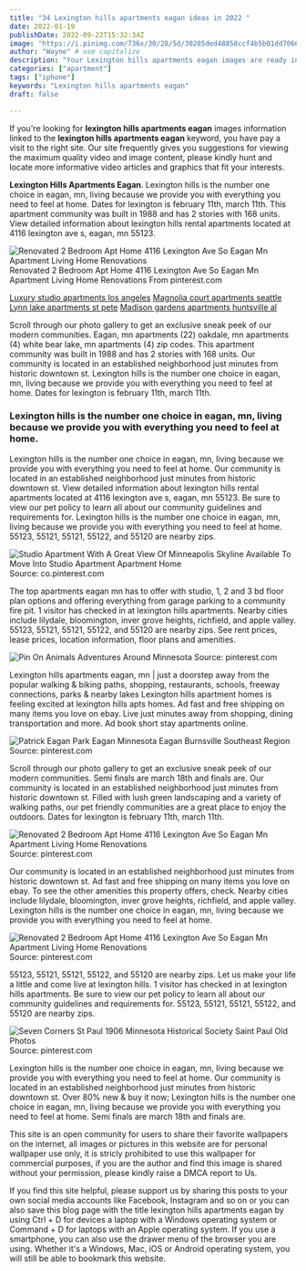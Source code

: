 ```yaml
---
title: "34 Lexington hills apartments eagan ideas in 2022 "
date: 2022-01-19
publishDate: 2022-09-22T15:32:34Z
image: "https://i.pinimg.com/736x/30/28/5d/30285ded48858ccf4b5b01dd7066d7a0--twin-cities-minneapolis.jpg"
author: "Wayne" # use capitalize
description: "Your Lexington hills apartments eagan images are ready in this website. Lexington hills apartments eagan are a topic that is being searched for and liked by netizens today. You can Find and Download the Lexington hills apartments eagan files here. Find and Download all free images."
categories: ["apartment"]
tags: ["iphone"]
keywords: "Lexington hills apartments eagan"
draft: false

---
```


If you're looking for **lexington hills apartments eagan** images information linked to the **lexington hills apartments eagan** keyword, you have pay a visit to the right  site.  Our site frequently  gives you  suggestions  for viewing  the maximum  quality video and image  content, please kindly hunt and locate more informative video articles and graphics  that fit your interests.

**Lexington Hills Apartments Eagan**. Lexington hills is the number one choice in eagan, mn, living because we provide you with everything you need to feel at home. Dates for lexington is february 11th, march 11th. This apartment community was built in 1988 and has 2 stories with 168 units. View detailed information about lexington hills rental apartments located at 4116 lexington ave s, eagan, mn 55123.

![Renovated 2 Bedroom Apt Home 4116 Lexington Ave So Eagan Mn Apartment Living Home Renovations](https://i.pinimg.com/originals/1b/cd/a1/1bcda127a438435ab8c91c7ae7daac28.jpg "Renovated 2 Bedroom Apt Home 4116 Lexington Ave So Eagan Mn Apartment Living Home Renovations")
Renovated 2 Bedroom Apt Home 4116 Lexington Ave So Eagan Mn Apartment Living Home Renovations From pinterest.com

[Luxury studio apartments los angeles](/luxury-studio-apartments-los-angeles/)
[Magnolia court apartments seattle](/magnolia-court-apartments-seattle/)
[Lynn lake apartments st pete](/lynn-lake-apartments-st-pete/)
[Madison gardens apartments huntsville al](/madison-gardens-apartments-huntsville-al/)

Scroll through our photo gallery to get an exclusive sneak peek of our modern communities. Eagan, mn apartments (22) oakdale, mn apartments (4) white bear lake, mn apartments (4) zip codes. This apartment community was built in 1988 and has 2 stories with 168 units. Our community is located in an established neighborhood just minutes from historic downtown st. Lexington hills is the number one choice in eagan, mn, living because we provide you with everything you need to feel at home. Dates for lexington is february 11th, march 11th.

### Lexington hills is the number one choice in eagan, mn, living because we provide you with everything you need to feel at home.

Lexington hills is the number one choice in eagan, mn, living because we provide you with everything you need to feel at home. Our community is located in an established neighborhood just minutes from historic downtown st. View detailed information about lexington hills rental apartments located at 4116 lexington ave s, eagan, mn 55123. Be sure to view our pet policy to learn all about our community guidelines and requirements for. Lexington hills is the number one choice in eagan, mn, living because we provide you with everything you need to feel at home. 55123, 55121, 55121, 55122, and 55120 are nearby zips.


![Studio Apartment With A Great View Of Minneapolis Skyline Available To Move Into Studio Apartment Apartment Home](https://i.pinimg.com/originals/7a/8c/4d/7a8c4d7242106455c5250f47b2df2371.jpg "Studio Apartment With A Great View Of Minneapolis Skyline Available To Move Into Studio Apartment Apartment Home")
Source: co.pinterest.com

The top apartments eagan mn has to offer with studio, 1, 2 and 3 bd floor plan options and offering everything from garage parking to a community fire pit. 1 visitor has checked in at lexington hills apartments. Nearby cities include lilydale, bloomington, inver grove heights, richfield, and apple valley. 55123, 55121, 55121, 55122, and 55120 are nearby zips. See rent prices, lease prices, location information, floor plans and amenities.

![Pin On Animals Adventures Around Minnesota](https://i.pinimg.com/originals/70/82/ca/7082ca65304754701766b784d522c94c.jpg "Pin On Animals Adventures Around Minnesota")
Source: pinterest.com

Lexington hills apartments eagan, mn | just a doorstep away from the popular walking &amp; biking paths, shopping, restaurants, schools, freeway connections, parks &amp; nearby lakes Lexington hills apartment homes is feeling excited at lexington hills apts homes. Ad fast and free shipping on many items you love on ebay. Live just minutes away from shopping, dining transportation and more. Ad book short stay apartments online.

![Patrick Eagan Park Eagan Minnesota Eagan Burnsville Southeast Region](https://i.pinimg.com/originals/9d/90/61/9d9061498b7987aede7945708ffd3c3b.jpg "Patrick Eagan Park Eagan Minnesota Eagan Burnsville Southeast Region")
Source: pinterest.com

Scroll through our photo gallery to get an exclusive sneak peek of our modern communities. Semi finals are march 18th and finals are. Our community is located in an established neighborhood just minutes from historic downtown st. Filled with lush green landscaping and a variety of walking paths, our pet friendly communities are a great place to enjoy the outdoors. Dates for lexington is february 11th, march 11th.

![Renovated 2 Bedroom Apt Home 4116 Lexington Ave So Eagan Mn Apartment Living Home Renovations](https://i.pinimg.com/originals/1b/cd/a1/1bcda127a438435ab8c91c7ae7daac28.jpg "Renovated 2 Bedroom Apt Home 4116 Lexington Ave So Eagan Mn Apartment Living Home Renovations")
Source: pinterest.com

Our community is located in an established neighborhood just minutes from historic downtown st. Ad fast and free shipping on many items you love on ebay. To see the other amenities this property offers, check. Nearby cities include lilydale, bloomington, inver grove heights, richfield, and apple valley. Lexington hills is the number one choice in eagan, mn, living because we provide you with everything you need to feel at home.

![Renovated 2 Bedroom Apt Home 4116 Lexington Ave So Eagan Mn Apartment Living Home Renovations](https://i.pinimg.com/140x140_RS/79/d7/47/79d747077b7fe6dea39bfb85ea80cadd.jpg "Renovated 2 Bedroom Apt Home 4116 Lexington Ave So Eagan Mn Apartment Living Home Renovations")
Source: pinterest.com

55123, 55121, 55121, 55122, and 55120 are nearby zips. Let us make your life a little and come live at lexington hills. 1 visitor has checked in at lexington hills apartments. Be sure to view our pet policy to learn all about our community guidelines and requirements for. 55123, 55121, 55121, 55122, and 55120 are nearby zips.

![Seven Corners St Paul 1906 Minnesota Historical Society Saint Paul Old Photos](https://i.pinimg.com/736x/30/28/5d/30285ded48858ccf4b5b01dd7066d7a0--twin-cities-minneapolis.jpg "Seven Corners St Paul 1906 Minnesota Historical Society Saint Paul Old Photos")
Source: pinterest.com

Lexington hills is the number one choice in eagan, mn, living because we provide you with everything you need to feel at home. Our community is located in an established neighborhood just minutes from historic downtown st. Over 80% new &amp; buy it now; Lexington hills is the number one choice in eagan, mn, living because we provide you with everything you need to feel at home. Semi finals are march 18th and finals are.

This site is an open community for users to share their favorite wallpapers on the internet, all images or pictures in this website are for personal wallpaper use only, it is stricly prohibited to use this wallpaper for commercial purposes, if you are the author and find this image is shared without your permission, please kindly raise a DMCA report to Us.

If you find this site helpful, please support us by sharing this posts to your own social media accounts like Facebook, Instagram and so on or you can also save this blog page with the title lexington hills apartments eagan by using Ctrl + D for devices a laptop with a Windows operating system or Command + D for laptops with an Apple operating system. If you use a smartphone, you can also use the drawer menu of the browser you are using. Whether it's a Windows, Mac, iOS or Android operating system, you will still be able to bookmark this website.
